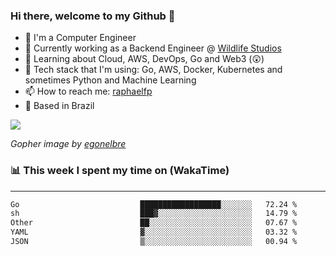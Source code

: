 ### Hi there, welcome to my Github 👋

- 📖 I'm a Computer Engineer
- 🔭 Currently working as a Backend Engineer @ [Wildlife Studios](https://wildlifestudios.com/)
- 🌱 Learning about Cloud, AWS, DevOps, Go and Web3 (😲)
- 🚀 Tech stack that I'm using: Go, AWS, Docker, Kubernetes and sometimes Python and Machine Learning
- 📫 How to reach me: [raphaelfp](https://linkedin.com/in/raphaelfp)
- 🏡 Based in Brazil

![](https://github.com/raphaelfp/gophers/blob/master/.thumb/animation/morning-coffee-3x.gif)

*Gopher image by [egonelbre](https://github.com/egonelbre/)*

### 📊 This week I spent my time on (WakaTime)

---

<!--START_SECTION:waka-->

```txt
Go                           ██████████████████░░░░░░░   72.24 %
sh                           ███▓░░░░░░░░░░░░░░░░░░░░░   14.79 %
Other                        ██░░░░░░░░░░░░░░░░░░░░░░░   07.67 %
YAML                         ▓░░░░░░░░░░░░░░░░░░░░░░░░   03.32 %
JSON                         ▒░░░░░░░░░░░░░░░░░░░░░░░░   00.94 %
```

<!--END_SECTION:waka-->
